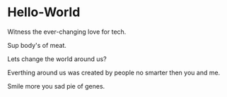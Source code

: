 # Hello-World
Witness the ever-changing love for tech. 

Sup body's of meat.

Lets change the world around us?

Everthing around us was created by people no smarter then you and me. 

Smile more you sad pie of genes.
